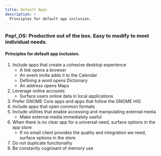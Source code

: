 ```yaml
---
title: Default Apps
description: >
  Principles for default app inclusion.
---
```

### Pop!\_OS: Productive out of the box. Easy to modify to meet individual needs.

#### Principles for default app inclusion.

1. Include apps that create a cohesive desktop experience
   * A link opens a browser
   * An event invite adds it to the Calendar
   * Defining a word opens Dictionary
   * An address opens Maps
2. Leverage online accounts
   * Surface users online data in local applications
3. Prefer GNOME Core apps and apps that follow the GNOME HIG
4. Include apps that open common formats
5. Include utilities that enable accessing and manipulating external media
   * Make external media immediately useful
6. When there is no clear app for a universal need, surface options in the app store
   * If no email client provides the quality and integration we need, surface options in the store
7. Do not duplicate functionality
8. Be constantly cognisant of memory use
